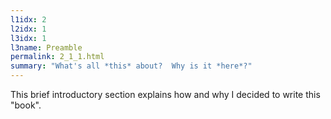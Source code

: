 ```yaml
---
l1idx: 2
l2idx: 1
l3idx: 1
l3name: Preamble
permalink: 2_1_1.html
summary: "What's all *this* about?  Why is it *here*?"
---
```


This brief introductory section explains how and why I decided to write this "book".